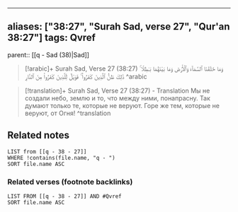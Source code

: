 
---
aliases: ["38:27", "Surah Sad, verse 27", "Qur'an 38:27"]
tags: Qvref
---

parent:: [[q - Sad (38)|Sad]]

> [!arabic]+ Surah Sad, Verse 27 (38:27)
> <span class="quran-arabic">وَمَا خَلَقْنَا ٱلسَّمَآءَ وَٱلْأَرْضَ وَمَا بَيْنَهُمَا بَـٰطِلًا ۚ ذَٰلِكَ ظَنُّ ٱلَّذِينَ كَفَرُوا۟ ۚ فَوَيْلٌ لِّلَّذِينَ كَفَرُوا۟ مِنَ ٱلنَّارِ</span>
^arabic

> [!translation]+ Surah Sad, Verse 27 (38:27) - Translation
> Мы не создали небо, землю и то, что между ними, понапрасну. Так думают только те, которые не веруют. Горе же тем, которые не веруют, от Огня!
^translation



## Related notes
```dataview
LIST from [[q - 38 - 27]]
WHERE !contains(file.name, "q - ")
SORT file.name ASC
```

### Related verses (footnote backlinks)
```dataview
LIST FROM [[q - 38 - 27]] AND #Qvref
SORT file.name ASC
```

